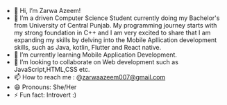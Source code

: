 - 👋 Hi, I’m Zarwa Azeem!
- 👀 I’m a driven Computer Science Student currently doing my Bachelor's from University of Central Punjab. My programming journey starts with my strong foundation in C++ and I am very excited to share that I am expanding my skills by delving into the Mobile Apllication development skills, such as Java, kotlin, Flutter and React native.
- 🌱 I’m currently learning Mobile Application Development.
- 💞️ I’m looking to collaborate on Web development such as JavaScript,HTML,CSS etc.
- 📫 How to reach me : @zarwaazeem007@gmail.com 
- 😄 Pronouns: She/Her
- ⚡ Fun fact: Introvert :)

<!---
ZarwaAzeem/ZarwaAzeem is a ✨ special ✨ repository because its `README.md` (this file) appears on your GitHub profile.
You can click the Preview link to take a look at your changes.
--->
